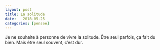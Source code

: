 ```yaml
---
layout: post
title: La solitude
date:   2018-05-25
categories: [pensee]
---
```

Je ne souhaite à personne de vivre la solitude. Être seul parfois, ça fait du bien. Mais être seul souvent, c’est dur.